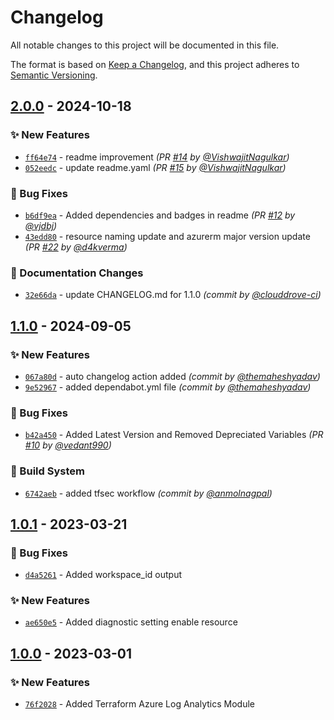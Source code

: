 # Changelog
All notable changes to this project will be documented in this file.

The format is based on [Keep a Changelog](https://keepachangelog.com/en/1.0.0/),
and this project adheres to [Semantic Versioning](https://semver.org/spec/v2.0.0.html).

## [2.0.0] - 2024-10-18
### :sparkles: New Features
- [`ff64e74`](https://github.com/clouddrove/terraform-azure-log-analytics/commit/ff64e74a37662467eeb52837cd23397e24cb67c4) - readme improvement *(PR [#14](https://github.com/clouddrove/terraform-azure-log-analytics/pull/14) by [@VishwajitNagulkar](https://github.com/VishwajitNagulkar))*
- [`052eedc`](https://github.com/clouddrove/terraform-azure-log-analytics/commit/052eedc624f3d13e59be498ac7b90c98804017bd) - update readme.yaml *(PR [#15](https://github.com/clouddrove/terraform-azure-log-analytics/pull/15) by [@VishwajitNagulkar](https://github.com/VishwajitNagulkar))*

### :bug: Bug Fixes
- [`b6df9ea`](https://github.com/clouddrove/terraform-azure-log-analytics/commit/b6df9eac31162426f1dea4f7631a729f6742f24c) - Added dependencies and badges in readme *(PR [#12](https://github.com/clouddrove/terraform-azure-log-analytics/pull/12) by [@vjdbj](https://github.com/vjdbj))*
- [`43edd80`](https://github.com/clouddrove/terraform-azure-log-analytics/commit/43edd80e1e96c96b4a10dca675c5a7f7dbe8e8f6) - resource naming update and azurerm major version update *(PR [#22](https://github.com/clouddrove/terraform-azure-log-analytics/pull/22) by [@d4kverma](https://github.com/d4kverma))*

### :memo: Documentation Changes
- [`32e66da`](https://github.com/clouddrove/terraform-azure-log-analytics/commit/32e66da67d203d52368770ab4cad922af1358d14) - update CHANGELOG.md for 1.1.0 *(commit by [@clouddrove-ci](https://github.com/clouddrove-ci))*


## [1.1.0] - 2024-09-05
### :sparkles: New Features
- [`067a80d`](https://github.com/clouddrove/terraform-azure-log-analytics/commit/067a80d3b5b28692b4e04de1e29f8aa290152d18) - auto changelog action added *(commit by [@themaheshyadav](https://github.com/themaheshyadav))*
- [`9e52967`](https://github.com/clouddrove/terraform-azure-log-analytics/commit/9e529673cdaa6aff1902be8a6a9f10870eaff836) - added dependabot.yml file *(commit by [@themaheshyadav](https://github.com/themaheshyadav))*

### :bug: Bug Fixes
- [`b42a450`](https://github.com/clouddrove/terraform-azure-log-analytics/commit/b42a4508a8f9e4cf2de464559c42a7388e5bb0d7) - Added Latest Version and Removed Depreciated  Variables *(PR [#10](https://github.com/clouddrove/terraform-azure-log-analytics/pull/10) by [@vedant990](https://github.com/vedant990))*

### :construction_worker: Build System
- [`6742aeb`](https://github.com/clouddrove/terraform-azure-log-analytics/commit/6742aebf2bf687288b23e6b6906fdff36f386f4a) - added tfsec workflow *(commit by [@anmolnagpal](https://github.com/anmolnagpal))*


## [1.0.1] - 2023-03-21
### :bug: Bug Fixes
- [`d4a5261`](https://github.com/clouddrove/terraform-azure-log-analytics/commit/2c3c780fec77a240ec64cdfce689f57447423d4a) - Added workspace_id output

### :sparkles: New Features
- [`ae650e5`](https://github.com/clouddrove/terraform-azure-log-analytics/commit/ae650e5fa7709dff1ab0110552e8f0d7f63e3ee6) - Added diagnostic setting enable resource

## [1.0.0] - 2023-03-01
### :sparkles: New Features
- [`76f2028`](https://github.com/clouddrove/terraform-azure-log-analytics/commit/76f202830ca302a6679c4935cc3759e41c050ca4) - Added Terraform Azure Log Analytics Module


[1.0.0]: https://github.com/clouddrove/terraform-azure-log-analytics/compare/1.0.0...master
[1.0.1]: https://github.com/clouddrove/terraform-azure-log-analytics/compare/1.0.0...1.0.1
[1.1.0]: https://github.com/clouddrove/terraform-azure-log-analytics/compare/1.0.1...1.1.0
[2.0.0]: https://github.com/clouddrove/terraform-azure-log-analytics/compare/1.1.0...2.0.0
